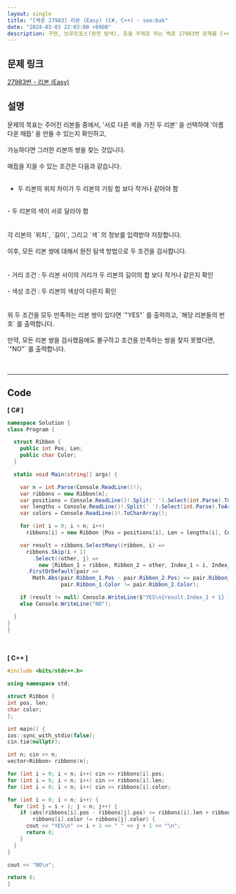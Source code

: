 ```yaml
---
layout: single
title: "[백준 27983] 리본 (Easy) (C#, C++) - soo:bak"
date: "2024-03-03 22:03:00 +0900"
description: 구현, 브루트포스(완전 탐색), 등을 주제로 하는 백준 27983번 문제를 C++ C# 으로 풀이 및 해설
---
```


## 문제 링크
  [27983번 - 리본 (Easy)](https://www.acmicpc.net/problem/27983)

## 설명
문제의 목표는 주어진 리본들 중에서, '서로 다른 색을 가진 두 리본' 을 선택하여 '아름다운 매듭' 을 만들 수 있는지 확인하고,<br>
<br>
가능하다면 그러한 리본의 쌍을 찾는 것입니다.<br>
<br>
매듭을 지을 수 있는 조건은 다음과 같습니다.<br>
<br>
- 두 리본의 위치 차이가 두 리본의 기링 합 보다 작거나 같아야 함<br>
<br>
- 두 리본의 색이 서로 달라야 함<br>
<br>
<br>
각 리본의 `위치`, `길이`, 그리고 `색` 의 정보를 입력받아 저장합니다.<br>
<br>
이후, 모든 리본 쌍에 대해서 완전 탐색 방법으로 두 조건을 검사합니다.<br>
<br>
<br>
- 거리 조건 : 두 리본 사이의 거리가 두 리본의 길이의 합 보다 작거나 같은지 확인<br>
<br>
- 색상 조건 : 두 리본의 색상이 다른지 확인<br>
<br>
<br>
위 두 조건을 모두 만족하는 리본 쌍이 있다면 `"YES"` 를 출력하고, `해당 리본들의 번호` 를 출력합니다.<br>
<br>
만약, 모든 리본 쌍을 검사했음에도 불구하고 조건을 만족하는 쌍을 찾지 못했다면, `"NO"` 를 출력합니다.<br>

<br>
<br>

- - -

## Code
<b>[ C# ] </b>
<br>

  ```c#
namespace Solution {
  class Program {

    struct Ribbon {
      public int Pos, Len;
      public char Color;
    }

    static void Main(string[] args) {

      var n = int.Parse(Console.ReadLine()!);
      var ribbons = new Ribbon[n];
      var positions = Console.ReadLine()!.Split(' ').Select(int.Parse).ToArray();
      var lengths = Console.ReadLine()!.Split(' ').Select(int.Parse).ToArray();
      var colors = Console.ReadLine()!.ToCharArray();

      for (int i = 0; i < n; i++)
        ribbons[i] = new Ribbon {Pos = positions[i], Len = lengths[i], Color = colors[i * 2]};

      var result = ribbons.SelectMany((ribbon, i) =>
        ribbons.Skip(i + 1)
          .Select((other, j) =>
            new {Ribbon_1 = ribbon, Ribbon_2 = other, Index_1 = i, Index_2 = i + j + 1}))
        .FirstOrDefault(pair =>
          Math.Abs(pair.Ribbon_1.Pos - pair.Ribbon_2.Pos) <= pair.Ribbon_1.Len + pair.Ribbon_2.Len &&
                   pair.Ribbon_1.Color != pair.Ribbon_2.Color);

      if (result != null) Console.WriteLine($"YES\n{result.Index_1 + 1} {result.Index_2 + 1}");
      else Console.WriteLine("NO");

    }
  }
}
  ```
<br><br>
<b>[ C++ ] </b>
<br>

  ```c++
#include <bits/stdc++.h>

using namespace std;

struct Ribbon {
  int pos, len;
  char color;
};

int main() {
  ios::sync_with_stdio(false);
  cin.tie(nullptr);

  int n; cin >> n;
  vector<Ribbon> ribbons(n);

  for (int i = 0; i < n; i++) cin >> ribbons[i].pos;
  for (int i = 0; i < n; i++) cin >> ribbons[i].len;
  for (int i = 0; i < n; i++) cin >> ribbons[i].color;

  for (int i = 0; i < n; i++) {
    for (int j = i + 1; j < n; j++) {
      if (abs(ribbons[i].pos - ribbons[j].pos) <= ribbons[i].len + ribbons[j].len &&
          ribbons[i].color != ribbons[j].color) {
        cout << "YES\n" << i + 1 << " " << j + 1 << "\n";
        return 0;
      }
    }
  }

  cout << "NO\n";

  return 0;
}
  ```
